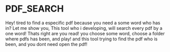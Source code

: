 # PDF_SEARCH
Hey! tired to find a especific pdf because you need a some word who has in? Let me show you, This tool who i developing, will search every pdf by a one word! Thats right are you read! you choose some word, choose a folder where pdfs has been, and play! and this tool trying to find the pdf who is been, and you dont need open the pdf!
